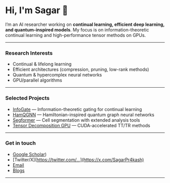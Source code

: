 # Hi, I'm Sagar 👋

I’m an AI researcher working on **continual learning, efficient deep learning, and quantum-inspired models**. My focus is on information-theoretic continual learning and high-performance tensor methods on GPUs.

---

### Research Interests
- Continual & lifelong learning  
- Efficient architectures (compression, pruning, low-rank methods)  
- Quantum & hypercomplex neural networks  
- GPU/parallel algorithms  

---

### Selected Projects
- [InfoGate](https://github.com/...) — Information-theoretic gating for continual learning  
- [HamQGNN](https://github.com/...) — Hamiltonian-inspired quantum graph neural networks  
- [Segformer](https://github.com/...) — Cell segmentation with extended analysis tools  
- [Tensor Decomposition GPU](https://github.com/...) — CUDA-accelerated TT/TR methods  

---

### Get in touch
- [Google Scholar](https://scholar.google.com/citations?user=bxO69X0AAAAJ&hl))  
- [Twitter/X](https://twitter.com/...](https://x.com/SagarPr4kash)  
- [Email](mailto:sagarbarad118@gmail.com)
- [Blogs](https://astraflaneur.github.io/studio.notes/)

---
